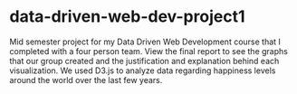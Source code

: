 # data-driven-web-dev-project1
Mid semester project for my Data Driven Web Development course that I completed with a four person team. View the final report to see the graphs that our group created and the justification and explanation behind each visualization. We used D3.js to analyze data regarding happiness levels around the world over the last few years. 
